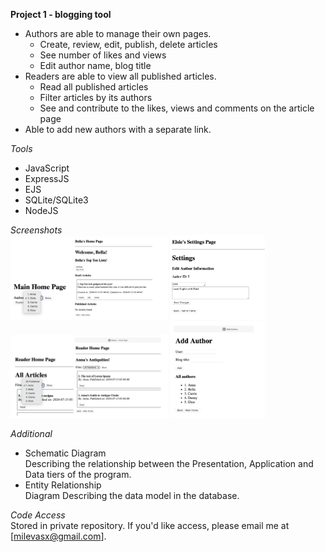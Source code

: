 **Project 1 - blogging tool**

- Authors are able to manage their own pages.
    - Create, review, edit, publish, delete articles
    - See number of likes and views
    - Edit author name, blog title
- Readers are able to view all published articles.
    - Read all published articles
    - Filter articles by its authors
    - See and contribute to the likes, views and comments on the article page
- Able to add new authors with a separate link.

*Tools*

- JavaScript
- ExpressJS
- EJS
- SQLite/SQLite3
- NodeJS

*Screenshots*<br>
<img src="Screenshot_1.png" alt="Project Screenshot 1" width="50%" />
<img src="Screenshot_2.png" alt="Project Screenshot 2" width="30%" />
<img src="Screenshot_3.png" alt="Project Screenshot 3" width="50%" />
<img src="Screenshot_4.png" alt="Project Screenshot 4" width="30%" />

*Additional*
- Schematic Diagram
<br>Describing the relationship between the Presentation, Application and Data tiers of the program.
- Entity Relationship
<br>Diagram Describing the data model in the database.

*Code Access*
<br>Stored in private repository. If you'd like access, please email me at [milevasx@gmail.com].
